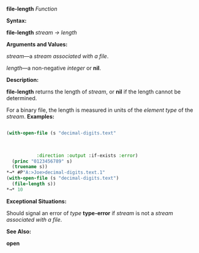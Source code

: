 **file-length** *Function* 



**Syntax:** 



**file-length** *stream → length* 



**Arguments and Values:** 



*stream*—a *stream associated with a file*. 



*length*—a non-negative *integer* or **nil**. 



**Description:** 



**file-length** returns the length of *stream*, or **nil** if the length cannot be determined. 



For a binary file, the length is measured in units of the *element type* of the *stream*. **Examples:**
```lisp

(with-open-file (s "decimal-digits.text" 

		   
		   
		   :direction :output :if-exists :error) 
  (princ "0123456789" s) 
  (truename s)) 
*→* #P"A:>Joe>decimal-digits.text.1" 
(with-open-file (s "decimal-digits.text") 
  (file-length s)) 
*→* 10 

```
**Exceptional Situations:** 



Should signal an error of *type* **type-error** if *stream* is not a *stream associated with a file*. 



**See Also:** 



**open** 



